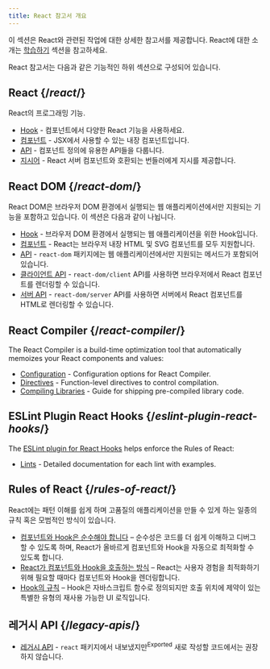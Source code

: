 ```yaml
---
title: React 참고서 개요
---
```


<Intro>

이 섹션은 React와 관련된 작업에 대한 상세한 참고서를 제공합니다. React에 대한 소개는 [학습하기](/learn) 섹션을 참고하세요.

</Intro>

React 참고서는 다음과 같은 기능적인 하위 섹션으로 구성되어 있습니다.

## React {/*react*/}

React의 프로그래밍 기능.

* [Hook](/reference/react/hooks) - 컴포넌트에서 다양한 React 기능을 사용하세요.
* [컴포넌트](/reference/react/components) - JSX에서 사용할 수 있는 내장 컴포넌트입니다.
* [API](/reference/react/apis) - 컴포넌트 정의에 유용한 API들을 다룹니다.
* [지시어](/reference/rsc/directives) - React 서버 컴포넌트와 호환되는 번들러에게 지시를 제공합니다.

## React DOM {/*react-dom*/}

React DOM은 브라우저 DOM 환경에서 실행되는 웹 애플리케이션에서만 지원되는 기능을 포함하고 있습니다. 이 섹션은 다음과 같이 나뉩니다.

* [Hook](/reference/react-dom/hooks) - 브라우저 DOM 환경에서 실행되는 웹 애플리케이션을 위한 Hook입니다.
* [컴포넌트](/reference/react-dom/components) - React는 브라우저 내장 HTML 및 SVG 컴포넌트를 모두 지원합니다.
* [API](/reference/react-dom) - `react-dom` 패키지에는 웹 애플리케이션에서만 지원되는 메서드가 포함되어 있습니다.
* [클라이언트 API](/reference/react-dom/client) - `react-dom/client` API를 사용하면 브라우저에서 React 컴포넌트를 렌더링할 수 있습니다.
* [서버 API](/reference/react-dom/server) - `react-dom/server` API를 사용하면 서버에서 React 컴포넌트를 HTML로 렌더링할 수 있습니다.

## React Compiler {/*react-compiler*/}

The React Compiler is a build-time optimization tool that automatically memoizes your React components and values:

* [Configuration](/reference/react-compiler/configuration) - Configuration options for React Compiler.
* [Directives](/reference/react-compiler/directives) - Function-level directives to control compilation.
* [Compiling Libraries](/reference/react-compiler/compiling-libraries) - Guide for shipping pre-compiled library code.

## ESLint Plugin React Hooks {/*eslint-plugin-react-hooks*/}

The [ESLint plugin for React Hooks](/reference/eslint-plugin-react-hooks) helps enforce the Rules of React:

* [Lints](/reference/eslint-plugin-react-hooks) - Detailed documentation for each lint with examples.

## Rules of React {/*rules-of-react*/}

React에는 패턴 이해를 쉽게 하며 고품질의 애플리케이션을 만들 수 있게 하는 일종의 규칙 혹은 모범적인 방식이 있습니다.

* [컴포넌트와 Hook은 순수해야 합니다](/reference/rules/components-and-hooks-must-be-pure) – 순수성은 코드를 더 쉽게 이해하고 디버그할 수 있도록 하며, React가 올바르게 컴포넌트와 Hook을 자동으로 최적화할 수 있도록 합니다.
* [React가 컴포넌트와 Hook을 호출하는 방식](/reference/rules/react-calls-components-and-hooks) – React는 사용자 경험을 최적화하기 위해 필요할 때마다 컴포넌트와 Hook을 렌더링합니다.
* [Hook의 규칙](/reference/rules/rules-of-hooks) – Hook은 자바스크립트 함수로 정의되지만 호출 위치에 제약이 있는 특별한 유형의 재사용 가능한 UI 로직입니다.

## 레거시 API {/*legacy-apis*/}

* [레거시 API](/reference/react/legacy) - `react` 패키지에서 내보냈지만<sup>Exported</sup> 새로 작성할 코드에서는 권장하지 않습니다.

